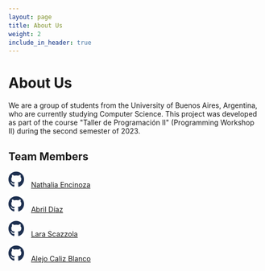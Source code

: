 ```yaml
---
layout: page
title: About Us
weight: 2
include_in_header: true
---
```



# About Us

We are a group of students from the University of Buenos Aires, Argentina, who are currently studying Computer Science. This project was developed as part of the course "Taller de Programación II" (Programming Workshop II) during the second semester of 2023.

## Team Members

 ![GithubIcon](../assets/github.svg) <span style="margin-right: 10px;margin-top: 20px;"></span> [Nathalia Encinoza](https://github.com/nathencinoza)
  
![GithubIcon](../assets/github.svg) <span style="margin-right: 10px;margin-top: 20px;"></span> [Abril Díaz](https://github.com/Pandamos)
  
![GithubIcon](../assets/github.svg) <span style="margin-right: 10px;margin-top: 20px;"></span> [Lara Scazzola](https://github.com/lara-scazzola1)

![GithubIcon](../assets/github.svg) <span style="margin-right: 10px;margin-top: 20px;"></span>  [Alejo Caliz Blanco](https://github.com/Merok23) 
  

